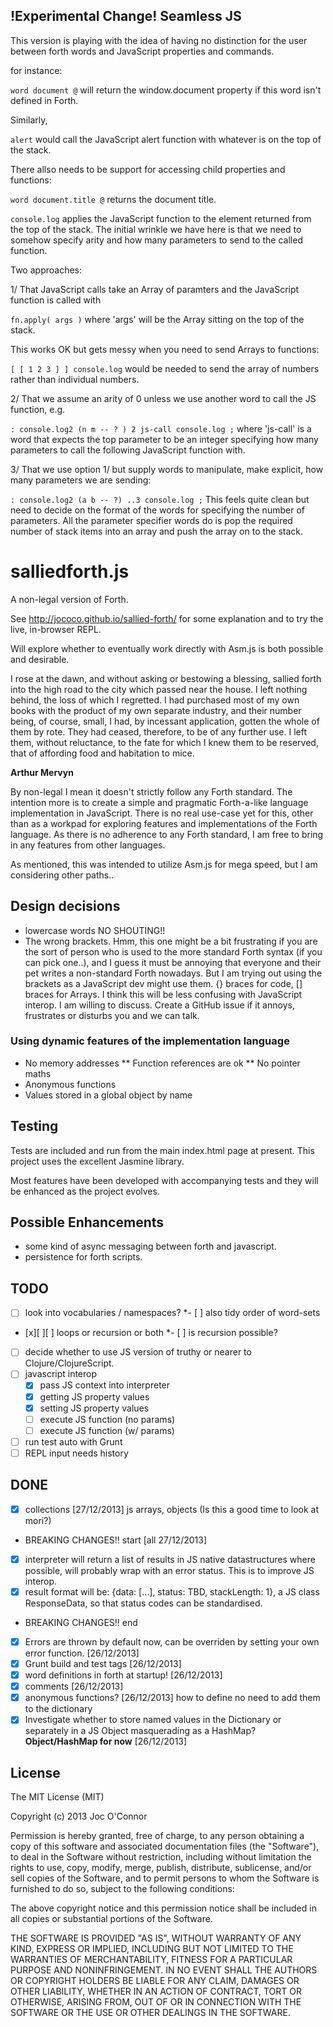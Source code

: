## !Experimental Change! Seamless JS

This version is playing with the idea of having no distinction for the user between forth words and JavaScript properties and commands.

for instance:

`word document @` will return the window.document property if this word isn't defined in Forth.

Similarly,

`alert` would call the JavaScript alert function with whatever is on the top of the stack.

There allso needs to be support for accessing child properties and functions:

`word document.title @` returns the document title.

`console.log` applies the JavaScript function to the element returned from the top of the stack. The initial wrinkle we have here is that we need to somehow specify arity and how many parameters to send to the called function.

Two approaches:

1/ That JavaScript calls take an Array of paramters and the JavaScript function is called with

`fn.apply( args )`
where 'args' will be the Array sitting on the top of the stack.

This works OK but gets messy when you need to send Arrays to functions:

`[ [ 1 2 3 ] ] console.log`
would be needed to send the array of numbers rather than individual numbers.

2/ That we assume an arity of 0 unless we use another word to call the JS function, e.g.

`: console.log2 (n m -- ? ) 2 js-call console.log ;`
where 'js-call' is a word that expects the top parameter to be an integer specifying how many parameters to call the following JavaScript function with.

3/ That we use option 1/ but supply words to manipulate, make explicit, how many parameters we are sending:

`: console.log2 (a b -- ?) ..3 console.log ;`
This feels quite clean but need to decide on the format of the words for specifying the number of parameters.
All the parameter specifier words do is pop the required number of stack items into an array and push the array on to the stack.

# salliedforth.js

A non-legal version of Forth.

See http://jococo.github.io/sallied-forth/ for some explanation and to try the live, in-browser REPL.

Will explore whether to eventually work directly with Asm.js is both possible and desirable.

I rose at the dawn, and without asking or bestowing a blessing, sallied forth into the high road to the city which passed near the house. I left nothing behind, the loss of which I regretted. I had purchased most of my own books with the product of my own separate industry, and their number being, of course, small, I had, by incessant application, gotten the whole of them by rote. They had ceased, therefore, to be of any further use. I left them, without reluctance, to the fate for which I knew them to be reserved, that of affording food and habitation to mice.

__Arthur Mervyn__

By non-legal I mean it doesn't strictly follow any Forth standard. The intention more is to create a simple and pragmatic Forth-a-like language implementation in JavaScript. There is no real use-case yet for this, other than as a workpad for exploring features and implementations of the Forth language. As there is no adherence to any Forth standard, I am free to bring in any features from other languages.

As mentioned, this was intended to utilize Asm.js for mega speed, but I am considering other paths..

## Design decisions

* lowercase words NO SHOUTING!!
* The wrong brackets. Hmm, this one might be a bit frustrating if you are the sort of person who is used to the more standard Forth syntax (if you can pick one..), and I guess it must be annoying that everyone and their pet writes a non-standard Forth nowadays. But I am trying out using the brackets as a JavaScript dev might use them. {} braces for code, [] braces for Arrays. I think this will be less confusing with JavaScript interop. I am willing to discuss. Create a GitHub issue if it annoys, frustrates or disturbs you and we can talk.

### Using dynamic features of the implementation language

* No memory addresses
  ** Function references are ok
  ** No pointer maths
* Anonymous functions
* Values stored in a global object by name

## Testing

Tests are included and run from the main index.html page at present. This project uses the excellent Jasmine library.

Most features have been developed with accompanying tests and they will be enhanced as the project evolves.

## Possible Enhancements

- some kind of async messaging between forth and javascript.
- persistence for forth scripts.


## TODO


- [ ] look into vocabularies / namespaces?
  *- [ ] also tidy order of word-sets
- [x][ ][ ] loops or recursion or both
  *- [ ] is recursion possible?
- [ ] decide whether to use JS version of truthy or nearer to Clojure/ClojureScript.
- [ ] javascript interop
  - [x] pass JS context into interpreter
  - [x] getting JS property values
  - [x] setting JS property values
  - [ ] execute JS function (no params)
  - [ ] execute JS function (w/ params)
- [ ] run test auto with Grunt
- [ ] REPL input needs history

## DONE

- [x] collections [27/12/2013]
  js arrays, objects (Is this a good time to look at mori?)
- BREAKING CHANGES!! start [all 27/12/2013]
- [x] interpreter will return a list of results in JS native datastructures where possible, will probably wrap with an error status. This is to improve JS interop.
- [x] result format will be: {data: [<array of values>...], status: TBD, stackLength: 1}, a JS class ResponseData, so that status codes can be standardised.
- BREAKING CHANGES!! end
- [x] Errors are thrown by default now, can be overriden by setting your own error function. [26/12/2013]
- [x] Grunt build and test tags [26/12/2013]
- [x] word definitions in forth at startup! [26/12/2013]
- [x] comments [26/12/2013]
- [x] anonymous functions? [26/12/2013]
  how to define
  no need to add them to the dictionary
- [x] Investigate whether to store named values in the Dictionary or
separately in a JS Object masquerading as a HashMap?
  **Object/HashMap for now** [26/12/2013]

## License

The MIT License (MIT)

Copyright (c) 2013 Joc O'Connor

Permission is hereby granted, free of charge, to any person obtaining a copy of
this software and associated documentation files (the "Software"), to deal in
the Software without restriction, including without limitation the rights to
use, copy, modify, merge, publish, distribute, sublicense, and/or sell copies of
the Software, and to permit persons to whom the Software is furnished to do so,
subject to the following conditions:

The above copyright notice and this permission notice shall be included in all
copies or substantial portions of the Software.

THE SOFTWARE IS PROVIDED "AS IS", WITHOUT WARRANTY OF ANY KIND, EXPRESS OR
IMPLIED, INCLUDING BUT NOT LIMITED TO THE WARRANTIES OF MERCHANTABILITY, FITNESS
FOR A PARTICULAR PURPOSE AND NONINFRINGEMENT. IN NO EVENT SHALL THE AUTHORS OR
COPYRIGHT HOLDERS BE LIABLE FOR ANY CLAIM, DAMAGES OR OTHER LIABILITY, WHETHER
IN AN ACTION OF CONTRACT, TORT OR OTHERWISE, ARISING FROM, OUT OF OR IN
CONNECTION WITH THE SOFTWARE OR THE USE OR OTHER DEALINGS IN THE SOFTWARE.
